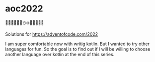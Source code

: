 # aoc2022
🎄🌟🎄🌟🎄🎅☃️❄️🎄🌟🎄🌟🎄

Solutions for https://adventofcode.com/2022

I am super comfortable now with writig kotlin. But I wanted to try other languages for fun.
So the goal is to find out if I will be willing to choose another language over kotlin at the end of this series.
